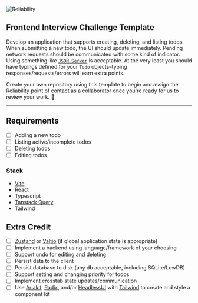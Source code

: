 ![Reliability](https://ci3.googleusercontent.com/mail-sig/AIorK4w4c_zsr75LEdCxUrJHgFgm9CEZgjlKQIGvu1eVKeIjkRZ3_B_eki8iCQEVee9WxbmB9clrqoU)

## Frontend Interview Challenge Template

Develop an application that supports creating, deleting, and listing todos. When submitting a new todo, the UI should update immediately. Pending network requests should be communicated with some kind of indicator. Using something like [`JSON Server`](https://github.com/typicode/json-server) is acceptable. At the very least you should have typings defined for your `Todo` objects–typing responses/requests/errors will earn extra points.

Create your own repository using this template to begin and assign the Reliability point of contact as a collaborator once you're ready for us to review your work. :muscle:

---



## Requirements

- [ ] Adding a new todo
- [ ] Listing active/incomplete todos
- [ ] Deleting todos
- [ ] Editing todos

### Stack
- [Vite](https://vitejs.dev/)
- React
- Typescript
- [Tanstack Query](https://tanstack.com/query/latest)
- Tailwind

## Extra Credit
- [ ] [Zustand](https://github.com/pmndrs/zustand) or [Valtio](https://github.com/pmndrs/valtio) (if global application state is appropriate)
- [ ] Implement a backend using language/framework of your choosing
- [ ] Support undo for editing and deleting
- [ ] Persist data to the client
- [ ] Persist database to disk (any db acceptable, including SQLite/LowDB)
- [ ] Support setting and changing priority for todos
- [ ] Implement crosstab state updates/communication
- [ ] Use [Ariakit](https://ariakit.org/), [Radix](https://www.radix-ui.com/primitives), and/or [HeadlessUI](https://headlessui.com/) with [Tailwind](https://tailwindcss.com/) to create and style a component kit
